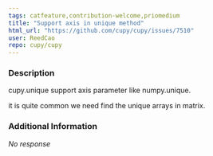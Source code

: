 ```yaml
---
tags: catfeature,contribution-welcome,priomedium
title: "Support axis in unique method"
html_url: "https://github.com/cupy/cupy/issues/7510"
user: ReedCao
repo: cupy/cupy
---
```


### Description

cupy.unique support axis parameter like numpy.unique.

it is quite common we need find the unique arrays in matrix.



### Additional Information

_No response_